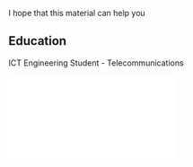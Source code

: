 I hope that this material can help you

## Education
ICT Engineering Student - Telecommunications

![DG](/digitalcommunications/OFDM.pdf)
